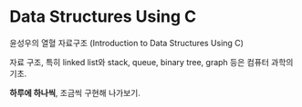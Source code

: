 # Data Structures Using C

윤성우의 열혈 자료구조 (Introduction to Data Structures Using C)

자료 구조, 특히 linked list와 stack, queue, binary tree, graph 등은 컴퓨터 과학의 기초.

**하루에 하나씩**, 조금씩 구현해 나가보기.
